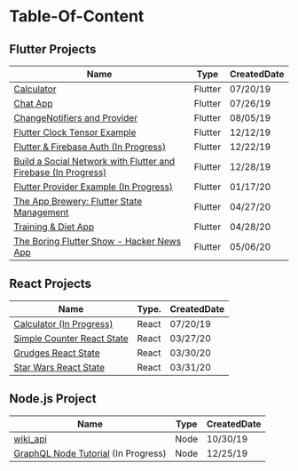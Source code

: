 # Table-Of-Content

## Flutter Projects
| Name                                                                                    | Type        | CreatedDate |
|-----------------------------------------------------------------------------------------|-------------|-------------|
| [Calculator](https://github.com/caestrada/Flutter-Calculator)                           | Flutter | 07/20/19    |
| [Chat App](https://github.com/caestrada/Flutter-Chat-App)                               | Flutter | 07/26/19    |
| [ChangeNotifiers and Provider](https://github.com/caestrada/Flutter-ChangeNotifiers-and-Provider) | Flutter | 08/05/19    |
| [Flutter Clock Tensor Example](https://github.com/caestrada/Clock-Contest-Tensor-Example)     | Flutter     | 12/12/19    |
| [Flutter & Firebase Auth (In Progress)](https://github.com/caestrada/Flutter-Firebase-Auth)   | Flutter     | 12/22/19    |
| [Build a Social Network with Flutter and Firebase (In Progress)](https://github.com/caestrada/fluttershare) | Flutter     | 12/28/19    |
| [Flutter Provider Example (In Progress)](https://github.com/caestrada/Provider-Example)       | Flutter     | 01/17/20    |
| [The App Brewery: Flutter State Management](https://github.com/caestrada/The-App-Brewery-Flutter-State-Management)               | Flutter     | 04/27/20    |
| [Training & Diet App](https://github.com/caestrada/Training-Diet-App)               | Flutter     | 04/28/20    |
| [The Boring Flutter Show - Hacker News App](https://github.com/caestrada/hn_app)    | Flutter     | 05/06/20    |

## React Projects
| Name                                                                                  | Type.       | CreatedDate |
|---------------------------------------------------------------------------------------|-------------|-------------|
| [Calculator (In Progress)](https://github.com/caestrada/React-Calculator)             | React       | 07/20/19    |
| [Simple Counter React State](https://github.com/caestrada/Simple-Counter-React-State) | React       | 03/27/20    |
| [Grudges React State](https://github.com/caestrada/Grudges-React-State)               | React       | 03/30/20    |
| [Star Wars React State](https://github.com/caestrada/Star-Wars-React-State)           | React       | 03/31/20    |

## Node.js Project
| Name                                              | Type        | CreatedDate |
|---------------------------------------------------|-------------|-------------|
| [wiki_api](https://github.com/caestrada/wiki_api) | Node        | 10/30/19    |
| [GraphQL Node Tutorial](https://www.howtographql.com/graphql-js/0-introduction/) (In Progress) | Node        | 12/25/19  |
